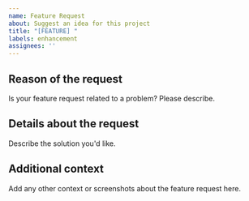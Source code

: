 ```yaml
---
name: Feature Request
about: Suggest an idea for this project
title: "[FEATURE] "
labels: enhancement
assignees: ''
---
```


## Reason of the request
Is your feature request related to a problem? Please describe.

## Details about the request
Describe the solution you'd like.

## Additional context
Add any other context or screenshots about the feature request here.
